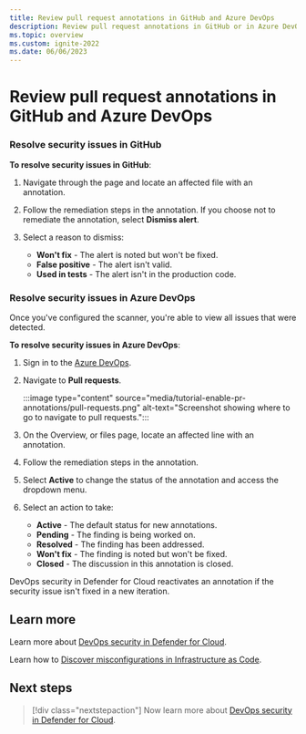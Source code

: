 ```yaml
---
title: Review pull request annotations in GitHub and Azure DevOps
description: Review pull request annotations in GitHub or in Azure DevOps. 
ms.topic: overview
ms.custom: ignite-2022
ms.date: 06/06/2023
---
```


# Review pull request annotations in GitHub and Azure DevOps

### Resolve security issues in GitHub

**To resolve security issues in GitHub**:

1. Navigate through the page and locate an affected file with an annotation.

1. Follow the remediation steps in the annotation. If you choose not to remediate the annotation, select **Dismiss alert**.

1. Select a reason to dismiss:

    - **Won't fix** - The alert is noted but won't be fixed.
    - **False positive** - The alert isn't valid.
    - **Used in tests** - The alert isn't in the production code.
  
### Resolve security issues in Azure DevOps

Once you've configured the scanner, you're able to view all issues that were detected.

**To resolve security issues in Azure DevOps**:

1. Sign in to the [Azure DevOps](https://azure.microsoft.com/products/devops).

1. Navigate to **Pull requests**.

    :::image type="content" source="media/tutorial-enable-pr-annotations/pull-requests.png" alt-text="Screenshot showing where to go to navigate to pull requests.":::

1. On the Overview, or files page, locate an affected line with an annotation.

1. Follow the remediation steps in the annotation.

1. Select **Active** to change the status of the annotation and access the dropdown menu. 

1. Select an action to take:

    - **Active** - The default status for new annotations.    
    - **Pending** - The finding is being worked on.
    - **Resolved** - The finding has been addressed.
    - **Won't fix** - The finding is noted but won't be fixed.
    - **Closed** - The discussion in this annotation is closed.

DevOps security in Defender for Cloud reactivates an annotation if the security issue isn't fixed in a new iteration.

## Learn more

Learn more about [DevOps security in Defender for Cloud](defender-for-devops-introduction.md).

Learn how to [Discover misconfigurations in Infrastructure as Code](iac-vulnerabilities.md).

## Next steps

> [!div class="nextstepaction"]
> Now learn more about [DevOps security in Defender for Cloud](defender-for-devops-introduction.md).

